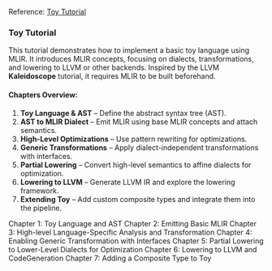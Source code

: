Reference:
[Toy Tutorial](https://mlir.llvm.org/docs/Tutorials/Toy/)

### **Toy Tutorial**  

This tutorial demonstrates how to implement a basic toy language using MLIR. It introduces MLIR concepts, focusing on dialects, transformations, and lowering to LLVM or other backends. Inspired by the LLVM **Kaleidoscope** tutorial, it requires MLIR to be built beforehand.  

#### **Chapters Overview:**  
1. **Toy Language & AST** – Define the abstract syntax tree (AST).  
2. **AST to MLIR Dialect** – Emit MLIR using base MLIR concepts and attach semantics.  
3. **High-Level Optimizations** – Use pattern rewriting for optimizations.  
4. **Generic Transformations** – Apply dialect-independent transformations with interfaces.  
5. **Partial Lowering** – Convert high-level semantics to affine dialects for optimization.  
6. **Lowering to LLVM** – Generate LLVM IR and explore the lowering framework.  
7. **Extending Toy** – Add custom composite types and integrate them into the pipeline.  

Chapter 1: Toy Language and AST
Chapter 2: Emitting Basic MLIR
Chapter 3: High-level Language-Specific Analysis and Transformation
Chapter 4: Enabling Generic Transformation with Interfaces
Chapter 5: Partial Lowering to Lower-Level Dialects for Optimization
Chapter 6: Lowering to LLVM and CodeGeneration
Chapter 7: Adding a Composite Type to Toy